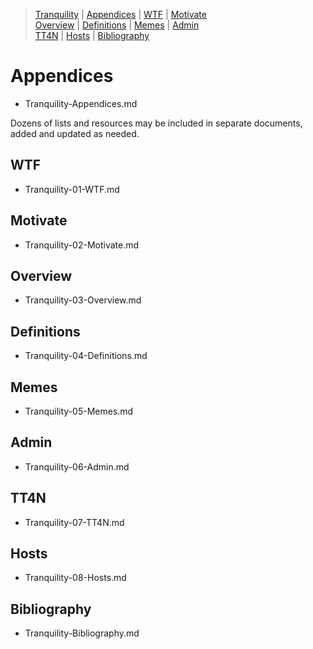 [  this is a comment. ]::

<link href="styles.css" rel="stylesheet"></link>

> [Tranquility](../Tranquility.md)  | [Appendices](./Tranquility-00-Appendices.md)  | [WTF](./Tranquility-01-WTF.md)  | [Motivate](./Tranquility-02-Motivate.md)  
> [Overview](./Tranquility-03-Overview.md)  | [Definitions](./Tranquility-04-Definitions.md)  | [Memes](./Tranquility-05-Memes.md)  | [Admin](./Tranquility-06-Admin.md)  
> [TT4N](./Tranquility-07-TT4N.md) | [Hosts](./Tranquility-08-Hosts.md) | [Bibliography](./Tranquility-99-Bibliography.md)
  
# Appendices

- Tranquility-Appendices.md

Dozens of lists and resources may be included in separate documents, added and updated as needed.

## WTF

- Tranquility-01-WTF.md

## Motivate

- Tranquility-02-Motivate.md

## Overview

- Tranquility-03-Overview.md

## Definitions

- Tranquility-04-Definitions.md

## Memes

- Tranquility-05-Memes.md

## Admin

- Tranquility-06-Admin.md

## TT4N

- Tranquility-07-TT4N.md

## Hosts

- Tranquility-08-Hosts.md

## Bibliography

- Tranquility-Bibliography.md

